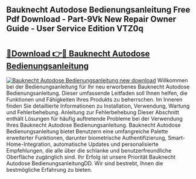 ## Bauknecht Autodose Bedienungsanleitung Free Pdf Download - Part-9Vk New Repair Owner Guide - User Service Edition VTZ0q

# <h2><a href="http://df5v47.blite.top/?on=Bauknecht+Autodose+Bedienungsanleitung">🔗Download 👉🔴 Bauknecht Autodose Bedienungsanleitung</a></h2>

[![Bauknecht Autodose Bedienungsanleitung new download](https://i.imgur.com/lujVjoI.png)](http://df5v47.blite.top/?on=Bauknecht+Autodose+Bedienungsanleitung)
Willkommen bei der Bedienungsanleitung für Ihr neu erworbenes Bauknecht Autodose Bedienungsanleitung. Dieser umfassende Leitfaden soll Ihnen helfen, die Funktionen und Fähigkeiten Ihres Produkts zu beherrschen. Im Inneren finden Sie detaillierte Informationen zu Installation, Verwendung, Wartung und Fehlerbehebung. Anleitung zur Fehlerbehebung Dieser Abschnitt enthält Lösungen für häufig auftretende Probleme bei der Verwendung Ihres Bauknecht Autodose Bedienungsanleitung. Bauknecht Autodose Bedienungsanleitung bietet Benutzern eine umfangreiche Palette erweiterter Funktionen, darunter biometrische Authentifizierung, Smart-Home-Integration, automatische Updates und personalisierte Empfehlungen, die alle über die schlanke und benutzerfreundliche Oberfläche zugänglich sind. Ihr Erfolg ist unsere Priorität Bauknecht Autodose BedienungsanleitungDD. Wir sind bestrebt, Ihnen die bestmögliche Erfahrung zu bieten.
